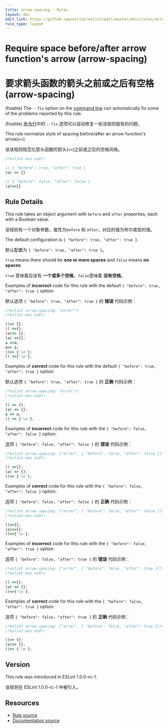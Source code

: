 ```yaml
---
title: arrow-spacing - Rules
layout: doc
edit_link: https://github.com/eslint/eslint/edit/master/docs/rules/arrow-spacing.md
rule_type: layout
---
```

<!-- Note: No pull requests accepted for this file. See README.md in the root directory for details. -->

# Require space before/after arrow function's arrow (arrow-spacing)

# 要求箭头函数的箭头之前或之后有空格 (arrow-spacing)

(fixable) The `--fix` option on the [command line](../user-guide/command-line-interface#fixing-problems) can automatically fix some of the problems reported by this rule.

(fixable) [命令行](../user-guide/command-line-interface#fixing-problems)中的 `--fix` 选项可以自动修复一些该规则报告的问题。

This rule normalize style of spacing before/after an arrow function's arrow(`=>`).

该该规则规范化箭头函数的箭头(`=>`)之前或之后的空格风格。

```js
/*eslint-env es6*/

// { "before": true, "after": true }
(a) => {}

// { "before": false, "after": false }
(a)=>{}
```

## Rule Details

This rule takes an object argument with `before` and `after` properties, each with a Boolean value.

该规则有一个对象参数，属性为`before` 和 `after`，对应的值为布尔类型的值。

The default configuration is `{ "before": true, "after": true }`.

默认配置为 `{ "before": true, "after": true }`。

`true` means there should be **one or more spaces** and `false` means **no spaces**.

`true` 意味着应该有 **一个或多个空格**，`false`意味着 **没有空格**。

Examples of **incorrect** code for this rule with the default `{ "before": true, "after": true }` option:

默认选项 `{ "before": true, "after": true }` 的 **错误** 代码示例：

```js
/*eslint arrow-spacing: "error"*/
/*eslint-env es6*/

()=> {};
() =>{};
(a)=> {};
(a) =>{};
a =>a;
a=> a;
()=> {'\n'};
() =>{'\n'};
```

Examples of **correct** code for this rule with the default `{ "before": true, "after": true }` option:

默认选项 `{ "before": true, "after": true }` 的 **正确** 代码示例：

```js
/*eslint arrow-spacing: "error"*/
/*eslint-env es6*/

() => {};
(a) => {};
a => a;
() => {'\n'};
```

Examples of **incorrect** code for this rule with the `{ "before": false, "after": false }` option:

选项 `{ "before": false, "after": false }` 的 **错误** 代码示例：

```js
/*eslint arrow-spacing: ["error", { "before": false, "after": false }]*/
/*eslint-env es6*/

() =>{};
(a) => {};
()=> {'\n'};
```

Examples of **correct** code for this rule with the `{ "before": false, "after": false }` option:

选项 `{ "before": false, "after": false }` 的 **正确** 代码示例：

```js
/*eslint arrow-spacing: ["error", { "before": false, "after": false }]*/
/*eslint-env es6*/

()=>{};
(a)=>{};
()=>{'\n'};
```

Examples of **incorrect** code for this rule with the `{ "before": false, "after": true }` option:

选项 `{ "before": false, "after": true }` 的 **错误** 代码示例：

```js
/*eslint arrow-spacing: ["error", { "before": false, "after": true }]*/
/*eslint-env es6*/

() =>{};
(a) => {};
()=>{'\n'};
```

Examples of **correct** code for this rule with the `{ "before": false, "after": true }` option:

选项 `{ "before": false, "after": true }` 的 **正确** 代码示例：

```js
/*eslint arrow-spacing: ["error", { "before": false, "after": true }]*/
/*eslint-env es6*/

()=> {};
(a)=> {};
()=> {'\n'};
```

## Version

This rule was introduced in ESLint 1.0.0-rc-1.

该规则在 ESLint 1.0.0-rc-1 中被引入。

## Resources

* [Rule source](https://github.com/eslint/eslint/tree/master/lib/rules/arrow-spacing.js)
* [Documentation source](https://github.com/eslint/eslint/tree/master/docs/rules/arrow-spacing.md)
